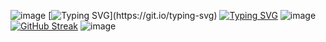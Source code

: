 ![image](https://www.canva.com/design/DAFw3wOESds/DwmSzGVhgluJn7D1bf3vgg/watch?utm_content=DAFw3wOESds&utm_campaign=share_your_design&utm_medium=link&utm_source=shareyourdesignpanel)
[![Typing SVG](https://readme-typing-svg.demolab.com?font=Fira+Code&pause=1000&center=%E9%8C%AF%E8%AA%A4%E7%9A%84&vCenter=%E9%8C%AF%E8%AA%A4%E7%9A%84&repeat=%E7%9C%9F%E7%9A%84&width=435&lines=%E6%AD%A3%E5%9C%A8%E5%AD%B8%E7%BF%92Python...)](https://git.io/typing-svg)
[![Typing SVG](https://readme-typing-svg.demolab.com?font=Fira+Code&pause=1000&center=%E9%8C%AF%E8%AA%A4%E7%9A%84&vCenter=%E9%8C%AF%E8%AA%A4%E7%9A%84&repeat=%E7%9C%9F%E7%9A%84&width=435&lines=print(%22Hello+World%22))](https://git.io/typing-svg)
![image](https://img.shields.io/badge/Instagram-%234A4AFF?logo=instagram&link=https%3A%2F%2Finstagram.com%2Fchiang.jim_831%3Figshid%3DNzZlODBkYWE4Ng%3D%3D)
[![GitHub Streak](https://streak-stats.demolab.com?user=Chiang%20Jim&theme=codestackr&hide_border=&locale=zh_Hant)](https://git.io/streak-stats)
![image](https://discord.c99.nl/widget/theme-2/627475236379557888.png)